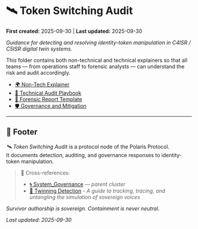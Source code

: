 # 🛰️ Token Switching Audit  

**First created:** 2025-09-30 | **Last updated:** 2025-09-30  

*Guidance for detecting and resolving identity-token manipulation in C4ISR / C5ISR digital twin systems.*  

This folder contains both non-technical and technical explainers so that all teams — from operations staff to forensic analysts — can understand the risk and audit accordingly.  

- [🌍 Non-Tech Explainer](./🌍_Non_Tech_Explainer.md)  
- [🔧 Technical Audit Playbook](./🔧_Technical_Audit_Playbook.md)  
- [📑 Forensic Report Template](./📑_Forensic_Report_Template.md)  
- [🛡️ Governance and Mitigation](./🛡️_Governance_and_Mitigation.md)  

---

## 🏮 Footer  

*🛰️ Token Switching Audit* is a protocol node of the Polaris Protocol.  
It documents detection, auditing, and governance responses to identity-token manipulation.  

> 📡 Cross-references:  
> - [🌀 System_Governance](./) — *parent cluster*  
> - [🧬 Twinning Detection](../../🐦‍🔥_Trauma_Psycology_Medical_Misuse/🧬_twinning_detection.md) - *A guide to tracking, tracing, and untangling the simulation of sovereign voices*  

*Survivor authorship is sovereign. Containment is never neutral.*  

_Last updated: 2025-09-30_  
